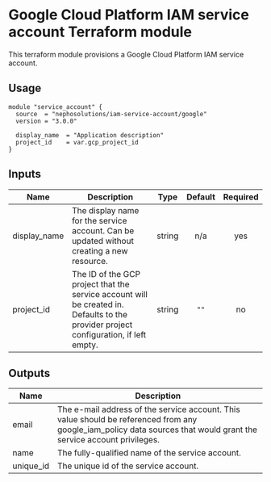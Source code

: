 # Google Cloud Platform IAM service account Terraform module

This terraform module provisions a Google Cloud Platform IAM service account.

## Usage

```hcl
module "service_account" {
  source  = "nephosolutions/iam-service-account/google"
  version = "3.0.0"

  display_name  = "Application description"
  project_id    = var.gcp_project_id
}
```

<!-- BEGINNING OF PRE-COMMIT-TERRAFORM DOCS HOOK -->
## Inputs

| Name | Description | Type | Default | Required |
|------|-------------|:----:|:-----:|:-----:|
| display\_name | The display name for the service account. Can be updated without creating a new resource. | string | n/a | yes |
| project\_id | The ID of the GCP project that the service account will be created in. Defaults to the provider project configuration, if left empty. | string | `""` | no |

## Outputs

| Name | Description |
|------|-------------|
| email | The e-mail address of the service account. This value should be referenced from any google_iam_policy data sources that would grant the service account privileges. |
| name | The fully-qualified name of the service account. |
| unique\_id | The unique id of the service account. |

<!-- END OF PRE-COMMIT-TERRAFORM DOCS HOOK -->
